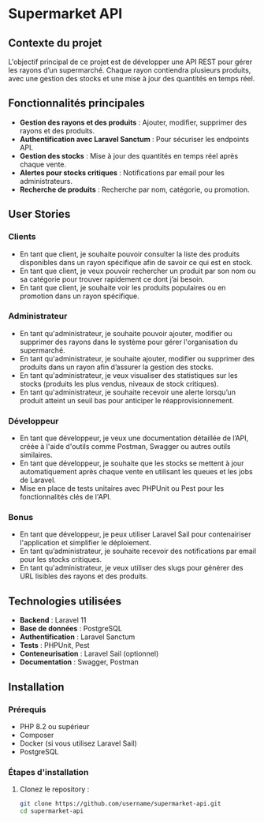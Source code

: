 # Supermarket API

## Contexte du projet
L'objectif principal de ce projet est de développer une API REST pour gérer les rayons d’un supermarché. Chaque rayon contiendra plusieurs produits, avec une gestion des stocks et une mise à jour des quantités en temps réel.

## Fonctionnalités principales
- **Gestion des rayons et des produits** : Ajouter, modifier, supprimer des rayons et des produits.
- **Authentification avec Laravel Sanctum** : Pour sécuriser les endpoints API.
- **Gestion des stocks** : Mise à jour des quantités en temps réel après chaque vente.
- **Alertes pour stocks critiques** : Notifications par email pour les administrateurs.
- **Recherche de produits** : Recherche par nom, catégorie, ou promotion.

## User Stories

### Clients
- En tant que client, je souhaite pouvoir consulter la liste des produits disponibles dans un rayon spécifique afin de savoir ce qui est en stock.
- En tant que client, je veux pouvoir rechercher un produit par son nom ou sa catégorie pour trouver rapidement ce dont j’ai besoin.
- En tant que client, je souhaite voir les produits populaires ou en promotion dans un rayon spécifique.

### Administrateur
- En tant qu'administrateur, je souhaite pouvoir ajouter, modifier ou supprimer des rayons dans le système pour gérer l'organisation du supermarché.
- En tant qu'administrateur, je souhaite ajouter, modifier ou supprimer des produits dans un rayon afin d’assurer la gestion des stocks.
- En tant qu'administrateur, je veux visualiser des statistiques sur les stocks (produits les plus vendus, niveaux de stock critiques).
- En tant qu'administrateur, je souhaite recevoir une alerte lorsqu’un produit atteint un seuil bas pour anticiper le réapprovisionnement.

### Développeur
- En tant que développeur, je veux une documentation détaillée de l’API, créée à l'aide d'outils comme Postman, Swagger ou autres outils similaires.
- En tant que développeur, je souhaite que les stocks se mettent à jour automatiquement après chaque vente en utilisant les queues et les jobs de Laravel.
- Mise en place de tests unitaires avec PHPUnit ou Pest pour les fonctionnalités clés de l'API.

### Bonus
- En tant que développeur, je peux utiliser Laravel Sail pour contenairiser l'application et simplifier le déploiement.
- En tant qu’administrateur, je souhaite recevoir des notifications par email pour les stocks critiques.
- En tant qu'administrateur, je veux utiliser des slugs pour générer des URL lisibles des rayons et des produits.

## Technologies utilisées
- **Backend** : Laravel 11
- **Base de données** : PostgreSQL
- **Authentification** : Laravel Sanctum
- **Tests** : PHPUnit, Pest
- **Conteneurisation** : Laravel Sail (optionnel)
- **Documentation** : Swagger, Postman

## Installation

### Prérequis
- PHP 8.2 ou supérieur
- Composer
- Docker (si vous utilisez Laravel Sail)
- PostgreSQL

### Étapes d'installation

1. Clonez le repository :
   ```bash
   git clone https://github.com/username/supermarket-api.git
   cd supermarket-api
